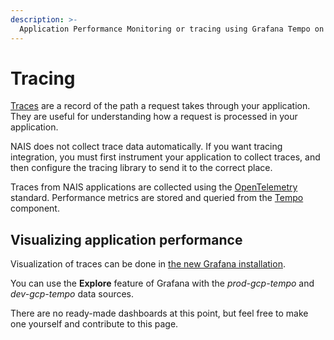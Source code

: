 ```yaml
---
description: >-
  Application Performance Monitoring or tracing using Grafana Tempo on NAIS.
---
```


# Tracing

[Traces](https://en.wikipedia.org/wiki/Observability_(software)#Distributed_traces) are a record of the path a request takes through your application. They
are useful for understanding how a request is processed in your application.

NAIS does not collect trace data automatically. If you want tracing integration,
you must first instrument your application to collect traces, and then configure
the tracing library to send it to the correct place.

Traces from NAIS applications are collected using the [OpenTelemetry](https://opentelemetry.io/) standard.
Performance metrics are stored and queried from the [Tempo](https://grafana.com/oss/tempo/) component.


## Visualizing application performance

Visualization of traces can be done in [the new Grafana installation](https://grafana.nav.cloud.nais.io).

You can use the **Explore** feature of Grafana with the _prod-gcp-tempo_ and _dev-gcp-tempo_ data sources.

There are no ready-made dashboards at this point, but feel free to make one yourself and contribute to this page.
